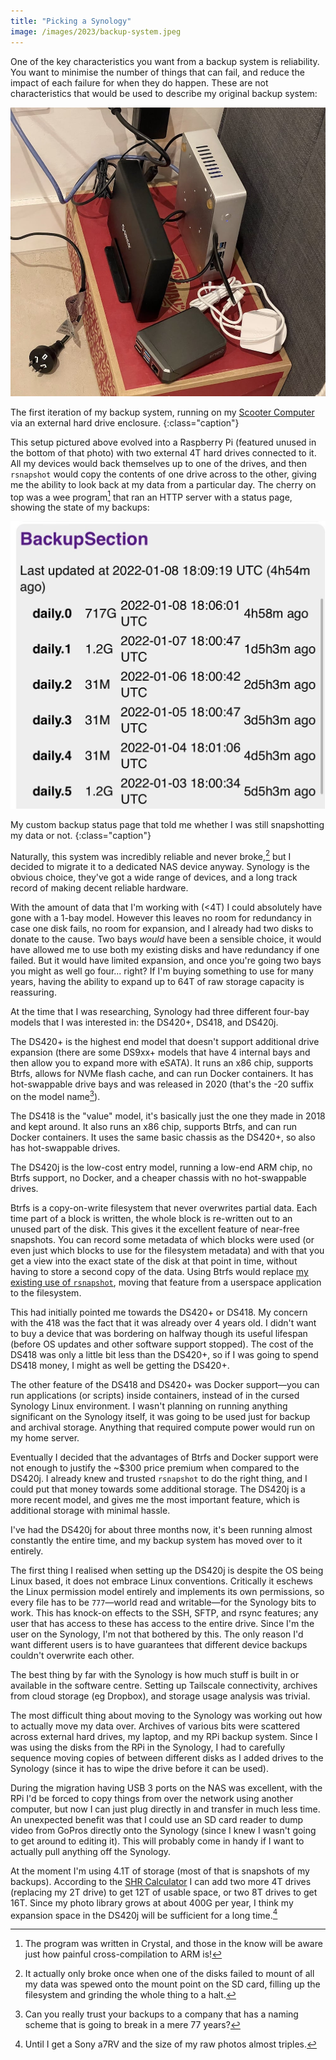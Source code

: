 ```yaml
---
title: "Picking a Synology"
image: /images/2023/backup-system.jpeg
---
```


One of the key characteristics you want from a backup system is reliability. You want to minimise the number of things that can fail, and reduce the impact of each failure for when they do happen. These are not characteristics that would be used to describe my original backup system:

![a small computer sitting on a shoebox with an external HDD next to it, surrounded by a nest of cables](/images/2023/backup-system.jpeg)

The first iteration of my backup system, running on my [Scooter Computer](https://blog.codinghorror.com/the-scooter-computer/) via an external hard drive enclosure.
{:class="caption"}

This setup pictured above evolved into a Raspberry Pi (featured unused in the bottom of that photo) with two external 4T hard drives connected to it. All my devices would back themselves up to one of the drives, and then `rsnapshot` would copy the contents of one drive across to the other, giving me the ability to look back at my data from a particular day. The cherry on top was a wee program[^cross-compile] that ran an HTTP server with a status page, showing the state of my backups:

[^cross-compile]: The program was written in Crystal, and those in the know will be aware just how painful cross-compilation to ARM is!

![screenshot of a webpage with a list of backup times in a table](/images/2023/backup-status.jpeg)

My custom backup status page that told me whether I was still snapshotting my data or not.
{:class="caption"}

Naturally, this system was incredibly reliable and never broke,[^actually-didnt-break] but I decided to migrate it to a dedicated NAS device anyway. Synology is the obvious choice, they've got a wide range of devices, and a long track record of making decent reliable hardware.

[^actually-didnt-break]: It actually only broke once when one of the disks failed to mount of all my data was spewed onto the mount point on the SD card, filling up the filesystem and grinding the whole thing to a halt.

With the amount of data that I'm working with (<4T) I could absolutely have gone with a 1-bay model. However this leaves no room for redundancy in case one disk fails, no room for expansion, and I already had two disks to donate to the cause. Two bays _would_ have been a sensible choice, it would have allowed me to use both my existing disks and have redundancy if one failed. But it would have limited expansion, and once you're going two bays you might as well go four... right? If I'm buying something to use for many years, having the ability to expand up to 64T of raw storage capacity is reassuring.

At the time that I was researching, Synology had three different four-bay models that I was interested in: the DS420+, DS418, and DS420j.

The DS420+ is the highest end model that doesn't support additional drive expansion (there are some DS9xx+ models that have 4 internal bays and then allow you to expand more with eSATA). It runs an x86 chip, supports Btrfs, allows for NVMe flash cache, and can run Docker containers. It has hot-swappable drive bays and was released in 2020 (that's the -20 suffix on the model name[^future-proofing]).

[^future-proofing]: Can you really trust your backups to a company that has a naming scheme that is going to break in a mere 77 years?

The DS418 is the "value" model, it's basically just the one they made in 2018 and kept around. It also runs an x86 chip, supports Btrfs, and can run Docker containers. It uses the same basic chassis as the DS420+, so also has hot-swappable drives.

The DS420j is the low-cost entry model, running a low-end ARM chip, no Btrfs support, no Docker, and a cheaper chassis with no hot-swappable drives.

Btrfs is a copy-on-write filesystem that never overwrites partial data. Each time part of a block is written, the whole block is re-written out to an unused part of the disk. This gives it the excellent feature of near-free snapshots. You can record some metadata of which blocks were used (or even just which blocks to use for the filesystem metadata) and with that you get a view into the exact state of the disk at that point in time, without having to store a second copy of the data. Using Btrfs would replace [my existing use of `rsnapshot`][rsnapshot], moving that feature from a userspace application to the filesystem.

[rsnapshot]: /2023/03/07/installing-rsnapshot-on-synology-ds420j/

This had initially pointed me towards the DS420+ or DS418. My concern with the 418 was the fact that it was already over 4 years old. I didn't want to buy a device that was bordering on halfway though its useful lifespan (before OS updates and other software support stopped). The cost of the DS418 was only a little bit less than the DS420+, so if I was going to spend DS418 money, I might as well be getting the DS420+.

The other feature of the DS418 and DS420+ was Docker support—you can run applications (or scripts) inside containers, instead of in the cursed Synology Linux environment. I wasn't planning on running anything significant on the Synology itself, it was going to be used just for backup and archival storage. Anything that required compute power would run on my home server.

Eventually I decided that the advantages of Btrfs and Docker support were not enough to justify the ~$300 price premium when compared to the DS420j. I already knew and trusted `rsnapshot` to do the right thing, and I could put that money towards some additional storage. The DS420j is a more recent model, and gives me the most important feature, which is additional storage with minimal hassle.

I've had the DS420j for about three months now, it's been running almost constantly the entire time, and my backup system has moved over to it entirely.

The first thing I realised when setting up the DS420j is despite the OS being Linux based, it does not embrace Linux conventions. Critically it eschews the Linux permission model entirely and implements its own permissions, so every file has to be `777`—world read and writable—for the Synology bits to work. This has knock-on effects to the SSH, SFTP, and rsync features; any user that has access to these has access to the entire drive. Since I'm the user on the Synology, I'm not that bothered by this. The only reason I'd want different users is to have guarantees that different device backups couldn't overwrite each other.

The best thing by far with the Synology is how much stuff is built in or available in the software centre. Setting up Tailscale connectivity, archives from cloud storage (eg Dropbox), and storage usage analysis was trivial.

The most difficult thing about moving to the Synology was working out how to actually move my data over. Archives of various bits were scattered across external hard drives, my laptop, and my RPi backup system. Since I was using the disks from the RPi in the Synology, I had to carefully sequence moving copies of between different disks as I added drives to the Synology (since it has to wipe the drive before it can be used).

During the migration having USB 3 ports on the NAS was excellent, with the RPi I'd be forced to copy things from over the network using another computer, but now I can just plug directly in and transfer in much less time. An unexpected benefit was that I could use an SD card reader to dump video from GoPros directly onto the Synology (since I knew I wasn't going to get around to editing it). This will probably come in handy if I want to actually pull anything off the Synology.

At the moment I'm using 4.1T of storage (most of that is snapshots of my backups). According to the [SHR Calculator](https://www.synology.com/en-us/support/RAID_calculator) I can add two more 4T drives (replacing my 2T drive) to get 12T of usable space, or two 8T drives to get 16T. Since my photo library grows at about 400G per year, I think my expansion space in the DS420j will be sufficient for a long time.[^better-camera]

[^better-camera]: Until I get a Sony a7RV and the size of my raw photos almost triples.
